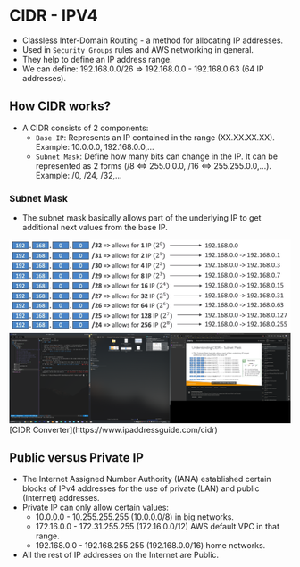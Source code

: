 # CIDR - IPV4

- Classless Inter-Domain Routing - a method for allocating IP addresses.
- Used in `Security Groups` rules and AWS networking in general.
- They help to define an IP address range.
- We can define: 192.168.0.0/26 => 192.168.0.0 - 192.168.0.63 (64 IP addresses).

## How CIDR works?

- A CIDR consists of 2 components:
  - `Base IP`: Represents an IP contained in the range (XX.XX.XX.XX). Example: 10.0.0.0, 192.168.0.0,...
  - `Subnet Mask`: Define how many bits can change in the IP. It can be represented as 2 forms (/8 <=> 255.0.0.0, /16 <=> 255.255.0.0,...). Example: /0, /24, /32,...

### Subnet Mask

- The subnet mask basically allows part of the underlying IP to get additional next values from the base IP.

<img src="./Assets/Images/VPC_SubnetMask.png" alt="subnet mask" />
<img src="./Assets/Images/vpc_subnetmask_octets.png" alt="subnet mask" />
[CIDR Converter](https://www.ipaddressguide.com/cidr)<br>

## Public versus Private IP

- The Internet Assigned Number Authority (IANA) established certain blocks of IPv4 addresses for the use of private (LAN) and public (Internet) addresses.
- Private IP can only allow certain values:
  - 10.0.0.0 - 10.255.255.255 (10.0.0.0/8) in big networks.
  - 172.16.0.0 - 172.31.255.255 (172.16.0.0/12) AWS default VPC in that range.
  - 192.168.0.0 - 192.168.255.255 (192.168.0.0/16) home networks.
- All the rest of IP addresses on the Internet are Public.
